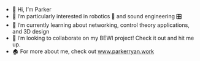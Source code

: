 - 👋 Hi, I’m Parker
- 👀 I’m particularly interested in robotics 🤖 and sound engineering 🎛
- 🌱 I’m currently learning about networking, control theory applications, and 3D design
- 💞️ I’m looking to collaborate on my BEWI project! Check it out and hit me up.
- 🏠 For more about me, check out www.parkerryan.work

<!---
aparkerryan27/aparkerryan27 is a ✨ special ✨ repository because its `README.md` (this file) appears on your GitHub profile.
You can click the Preview link to take a look at your changes.
--->

